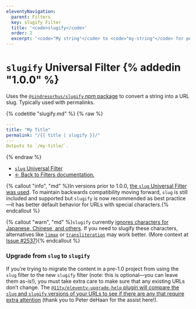 ```yaml
---
eleventyNavigation:
  parent: Filters
  key: slugify Filter
  title: '<code>slugify</code>'
  order: 2
  excerpt: '<code>"My string"</code> to <code>"my-string"</code> for permalinks.'
---
```


# `slugify` Universal Filter {% addedin "1.0.0" %}

Uses the [`@sindresorhus/slugify` npm package](https://www.npmjs.com/package/@sindresorhus/slugify) to convert a string into a URL slug. Typically used with permalinks.

{% codetitle "slugify.md" %}
{% raw %}
```yaml
---
title: "My Title"
permalink: "/{{ title | slugify }}/"
---
Outputs to `/my-title/`.
```
{% endraw %}

* [`slug` Universal Filter](/docs/filters/slug/)
* [← Back to Filters documentation.](/docs/filters/)

{% callout "info", "md" %}In versions prior to 1.0.0, [the `slug` Universal Filter was used](/docs/filters/slug/). To maintain backwards compatibility moving forward, `slug` is still included and supported but `slugify` is now recommended as best practice—it has better default behavior for URLs with special characters.{% endcallout %}

{% callout "warn", "md" %}`slugify` currently [ignores characters for Japanese, Chinese, and others](https://github.com/sindresorhus/transliterate/issues/1). If you need to slugify these characters, alternatives like [`limax`](https://github.com/lovell/limax) or [`transliteration`](https://github.com/dzcpy/transliteration) may work better. (More context at [Issue #2537](https://github.com/11ty/eleventy/issues/2537)){% endcallout %}

### Upgrade from `slug` to `slugify`

If you’re trying to migrate the content in a pre-1.0 project from using the `slug` filter to the new `slugify` filter (note: this is optional—you can leave them as-is!), you must take extra care to make sure that any existing URLs don’t change. The [`@11ty/eleventy-upgrade-help` plugin will compare the `slug` and `slugify` versions of your URLs to see if there are any that require extra attention](https://github.com/11ty/eleventy-upgrade-help) (thank you to Peter deHaan for the assist here!).
